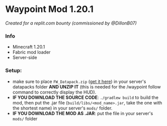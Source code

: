 # Waypoint Mod 1.20.1
*Created for a replit.com bounty (commissioned by @DillonB07)*

### Info
- Minecraft 1.20.1
- Fabric mod loader
- Server-side

### Setup:
- make sure to place `FW_Datapack.zip` ([get it here](https://github.com/AwMan3703/waypoint-mod-1.20.1/tree/1ff7db74d322855f6e701c489e62244c71542272/src_DATAPACK)) in your server's datapacks folder **AND UNZIP IT** (this is needed for the /waypoint follow command to correctly display the HUD).
- **IF YOU DOWNLOAD THE SOURCE CODE**: `./gradlew build` to build the mod, then put the .jar file (`build/libs/<mod_name>.jar`, take the one with the shortest name) in your server's `mods/` folder.
- **IF YOU DOWNLOAD THE MOD AS .JAR**: put the file in your server's `mods/` folder
